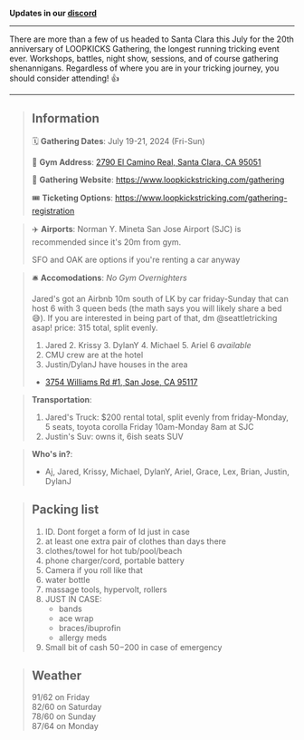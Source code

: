 <!-- # Loopkicks Field Trip -->

**Updates in our [discord](https://discord.gg/mGM4Htgj)**

---

There are more than a few of us headed to Santa Clara this July for the 20th anniversary of LOOPKICKS Gathering, the longest running tricking event ever. Workshops, battles, night show, sessions, and of course gathering shenannigans. Regardless of where you are in your tricking journey, you should consider attending! 👍

---

> ## Information
>
> 🗓️ **Gathering Dates**: July 19-21, 2024 (Fri-Sun)
>
> 🧭 **Gym Address**: [2790 El Camino Real, Santa Clara, CA 95051](https://www.google.com/maps/place/Loopkicks+Tricking/@37.3511595,-121.9770156,17z/data=!3m1!4b1!4m6!3m5!1s0x808fcbb1a4f785c7:0x38f83d64d579bc3f!8m2!3d37.3511595!4d-121.9770156!16s%2Fg%2F11f6dl8gbw?entry=ttu)
>
> 🔗 **Gathering Website**: https://www.loopkickstricking.com/gathering
>
> 🎟️ **Ticketing Options**: https://www.loopkickstricking.com/gathering-registration

> ✈️ **Airports**: Norman Y. Mineta San Jose Airport (SJC) is recommended since it's 20m from gym.
>
> SFO and OAK are options if you're renting a car anyway

> 🛎️ **Accomodations**: _No Gym Overnighters_
>
> Jared's got an Airbnb 10m south of LK by car friday-Sunday that can host 6 with 3 queen beds (the math says you will likely share a bed 😅). If you are interested in being part of that, dm @seattletricking asap! price: 315 total, split evenly.
>
> 1.  Jared 2. Krissy 3. DylanY 4. Michael 5. Ariel 6 _available_
> 2.  CMU crew are at the hotel
> 3.  Justin/DylanJ have houses in the area
>
> - [3754 Williams Rd #1, San Jose, CA 95117](https://maps.app.goo.gl/2poXZm3K4JPkr4TD8)

> **Transportation**:
>
> 1. Jared's Truck: $200 rental total, split evenly from friday-Monday, 5 seats, toyota corolla Friday 10am-Monday 8am at SJC
> 2. Justin's Suv: owns it, 6ish seats SUV

> **Who's in?**:
>
> - Aj, Jared, Krissy, Michael, DylanY, Ariel, Grace, Lex, Brian, Justin, DylanJ

> ## Packing list
>
> 1.  ID. Dont forget a form of Id just in case
> 1.  at least one extra pair of clothes than days there
> 1.  clothes/towel for hot tub/pool/beach
> 1.  phone charger/cord, portable battery
> 1.  Camera if you roll like that
> 1.  water bottle
> 1.  massage tools, hypervolt, rollers
> 1.  JUST IN CASE:
>     - bands
>     - ace wrap
>     - braces/ibuprofin
>     - allergy meds
> 1.  Small bit of cash $50-$200 in case of emergency

> ## Weather
>
> 91/62 on Friday  
> 82/60 on Saturday  
> 78/60 on Sunday  
> 87/64 on Monday
